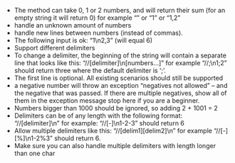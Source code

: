- The method can take 0, 1 or 2 numbers, and will return their sum (for an empty string it will return 0)
    for example “” or “1” or “1,2”
- handle an unknown amount of numbers
- handle new lines between numbers (instead of commas).
- The following input is ok: “1\n2,3” (will equal 6)
- Support different delimiters
- To change a delimiter, the beginning of the string will contain a separate line that looks like this:
    “//[delimiter]\n[numbers...]” for example “//;\n1;2” should return three where the default delimiter is ‘;’.
- The first line is optional. All existing scenarios should still be supported
- a negative number will throw an exception “negatives not allowed” – and the negative that was passed.
    If there are multiple negatives, show all of them in the exception message stop here if you are a beginner.
- Numbers bigger than 1000 should be ignored, so adding 2 + 1001 = 2
- Delimiters can be of any length with the following format: “//[delimiter]\n” for example:
    “//[-]\n1-2-3” should return 6
- Allow multiple delimiters like this: “//[delim1][delim2]\n” for example “//[-][%]\n1-2%3” should return 6.
- Make sure you can also handle multiple delimiters with length longer than one char
